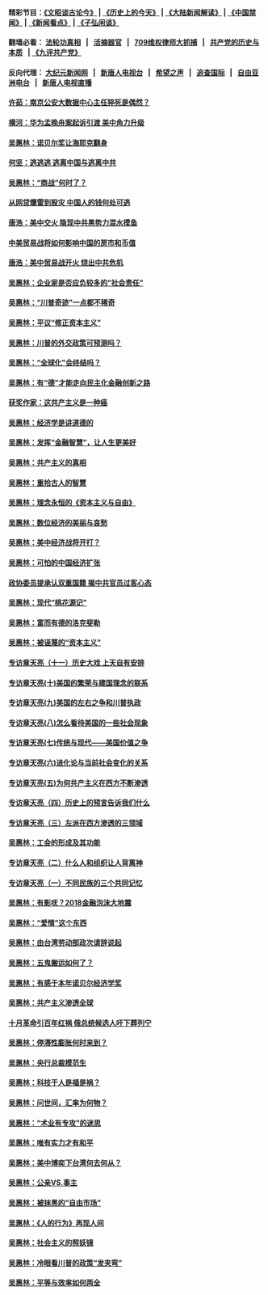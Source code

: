 #### 精彩节目：[《文昭谈古论今》](http://134.209.198.168/wenzhao) | [《历史上的今天》](http://134.209.198.168/today-in-history) | [《大陆新闻解读》](http://134.209.198.168/ntdtv-comedy) | [《中国禁闻》](http://134.209.198.168/ntdtv-news) | [《新闻看点》](http://134.209.198.168/news-insight) | [《子弘闲谈》](http://134.209.198.168/zihongxiantan/) 

  #### 翻墙必看： [法轮功真相](http://134.209.198.168:10000/videos/truth.html) &nbsp;&nbsp;|&nbsp;&nbsp; [活摘器官](http://134.209.198.168:10000/videos/res/Organs/) &nbsp;&nbsp;|&nbsp;&nbsp; [709维权律师大抓捕](http://134.209.198.168:10000/videos/709/) &nbsp;&nbsp;|&nbsp;&nbsp; [共产党的历史与本质](http://134.209.198.168:10000/videos/ccp.html) &nbsp;&nbsp;| [《九评共产党》](http://134.209.198.168:10000/videos/jiuping/) 

#### 反向代理： [大纪元新闻网](http://134.209.198.168:10080/) &nbsp;&nbsp;|&nbsp;&nbsp; [新唐人电视台](http://134.209.198.168:8000/) &nbsp;&nbsp;|&nbsp;&nbsp; [希望之声](http://134.209.198.168:8200/) &nbsp;&nbsp;|&nbsp;&nbsp; [追查国际](http://134.209.198.168:10010/) &nbsp;&nbsp;|&nbsp;&nbsp; [自由亚洲电台](http://134.209.198.168:9800/) &nbsp;&nbsp;|&nbsp;&nbsp; [新唐人电视直播](http://134.209.198.168/) 

#### [许茹：南京公安大数据中心主任猝死是偶然？](../pages/nsc423/n11064744.md?t=03300637) 

#### [横河：华为孟晚舟案起诉引渡 美中角力升级](../pages/nsc423/n11027230.md?t=03300637) 

#### [吴惠林：诺贝尔奖让海耶克翻身](../pages/nsc423/n10890049.md?t=03300637) 

#### [何坚：逃逃逃 逃离中国与逃离中共](../pages/nsc423/n10592891.md?t=03300637) 

#### [吴惠林：“商战”何时了？](../pages/nsc423/n10573558.md?t=03300637) 

#### [从网贷爆雷到股灾 中国人的钱何处可逃](../pages/nsc423/n10572800.md?t=03300637) 

#### [唐浩：美中交火 隐现中共黑势力混水摸鱼](../pages/nsc423/n10544040.md?t=03300637) 

#### [中美贸易战将如何影响中国的房市和币值](../pages/nsc423/n10543697.md?t=03300637) 

#### [唐浩：美中贸易战开火 烧出中共危机](../pages/nsc423/n10540126.md?t=03300637) 

#### [吴惠林：企业家是否应负较多的“社会责任”](../pages/nsc423/n10535022.md?t=03300637) 

#### [吴惠林：“川普奇迹”一点都不稀奇](../pages/nsc423/n10512808.md?t=03300637) 

#### [吴惠林：平议“修正资本主义”](../pages/nsc423/n10495724.md?t=03300637) 

#### [吴惠林：川普的外交政策可预测吗？](../pages/nsc423/n10462387.md?t=03300637) 

#### [吴惠林：“全球化”会终结吗？](../pages/nsc423/n10452838.md?t=03300637) 

#### [吴惠林：有“德”才能走向民主化金融创新之路](../pages/nsc423/n10432292.md?t=03300637) 

#### [获奖作家：这共产主义是一种癌](../pages/nsc423/n10431541.md?t=03300637) 

#### [吴惠林：经济学是讲道德的](../pages/nsc423/n10398014.md?t=03300637) 

#### [吴惠林：发挥“金融智慧”，让人生更美好](../pages/nsc423/n10375019.md?t=03300637) 

#### [吴惠林：共产主义的真相](../pages/nsc423/n10351394.md?t=03300637) 

#### [吴惠林：重拾古人的智慧](../pages/nsc423/n10337691.md?t=03300637) 

#### [吴惠林：理念永恒的《资本主义与自由》](../pages/nsc423/n10316274.md?t=03300637) 

#### [吴惠林：数位经济的美丽与哀愁](../pages/nsc423/n10292946.md?t=03300637) 

#### [吴惠林：美中经济战将开打？](../pages/nsc423/n10258825.md?t=03300637) 

#### [吴惠林：可怕的中国经济扩张](../pages/nsc423/n10219147.md?t=03300637) 

#### [政协委员提承认双重国籍 揭中共官员过客心态](../pages/nsc423/n10208809.md?t=03300637) 

#### [吴惠林：现代“桃花源记”](../pages/nsc423/n10185234.md?t=03300637) 

#### [吴惠林：富而有德的洛克斐勒](../pages/nsc423/n10142264.md?t=03300637) 

#### [吴惠林：被诬蔑的“资本主义”](../pages/nsc423/n10124816.md?t=03300637) 

#### [专访章天亮（十一）历史大戏 上天自有安排](../pages/nsc423/n10094905.md?t=03300637) 

#### [专访章天亮(十)美国的繁荣与建国理念的联系](../pages/nsc423/n10094899.md?t=03300637) 

#### [专访章天亮(九)美国的左右之争和川普执政](../pages/nsc423/n10094889.md?t=03300637) 

#### [专访章天亮(八)怎么看待美国的一些社会现象](../pages/nsc423/n10094857.md?t=03300637) 

#### [专访章天亮(七)传统与现代——美国价值之争](../pages/nsc423/n10093140.md?t=03300637) 

#### [专访章天亮(六)进化论与当前社会变化的关系](../pages/nsc423/n10092036.md?t=03300637) 

#### [专访章天亮(五)为何共产主义在西方不断渗透](../pages/nsc423/n10083620.md?t=03300637) 

#### [专访章天亮（四）历史上的预言告诉我们什么](../pages/nsc423/n10083606.md?t=03300637) 

#### [专访章天亮（三）左派在西方渗透的三领域](../pages/nsc423/n10081115.md?t=03300637) 

#### [吴惠林：工会的形成及其功能](../pages/nsc423/n10080633.md?t=03300637) 

#### [专访章天亮（二）什么人和组织让人背离神](../pages/nsc423/n10076637.md?t=03300637) 

#### [专访章天亮（一）不同民族的三个共同记忆](../pages/nsc423/n10074188.md?t=03300637) 

#### [吴惠林：有影呒？2018金融泡沫大地震](../pages/nsc423/n10040534.md?t=03300637) 

#### [吴惠林：“爱情”这个东西](../pages/nsc423/n10019423.md?t=03300637) 

#### [吴惠林：由台湾劳动部政次请辞说起](../pages/nsc423/n9979679.md?t=03300637) 

#### [吴惠林：五鬼搬运如何了？](../pages/nsc423/n9925338.md?t=03300637) 

#### [吴惠林：有感于本年诺贝尔经济学奖](../pages/nsc423/n9871883.md?t=03300637) 

#### [吴惠林：共产主义渗透全球](../pages/nsc423/n9812748.md?t=03300637) 

#### [十月革命引百年红祸 俄总统候选人吁下葬列宁](../pages/nsc423/n9810182.md?t=03300637) 

#### [吴惠林：停滞性膨胀何时来到？](../pages/nsc423/n9764136.md?t=03300637) 

#### [吴惠林：央行总裁模范生](../pages/nsc423/n9728134.md?t=03300637) 

#### [吴惠林：科技于人是福是祸？](../pages/nsc423/n9672982.md?t=03300637) 

#### [吴惠林：问世间，汇率为何物？](../pages/nsc423/n9621788.md?t=03300637) 

#### [吴惠林：“术业有专攻”的迷思](../pages/nsc423/n9580363.md?t=03300637) 

#### [吴惠林：唯有实力才有和平](../pages/nsc423/n9529599.md?t=03300637) 

#### [吴惠林：美中博奕下台湾何去何从？](../pages/nsc423/n9483598.md?t=03300637) 

#### [吴惠林：公亲VS.事主](../pages/nsc423/n9425637.md?t=03300637) 

#### [吴惠林：被抹黑的“自由市场”](../pages/nsc423/n9351545.md?t=03300637) 

#### [吴惠林：《人的行为》再现人间](../pages/nsc423/n9296339.md?t=03300637) 

#### [吴惠林：社会主义的照妖镜](../pages/nsc423/n9243460.md?t=03300637) 

#### [吴惠林：冷眼看川普的政策“发夹弯”](../pages/nsc423/n9120684.md?t=03300637) 

#### [吴惠林：平等与效率如何两全](../pages/nsc423/n9075430.md?t=03300637) 

